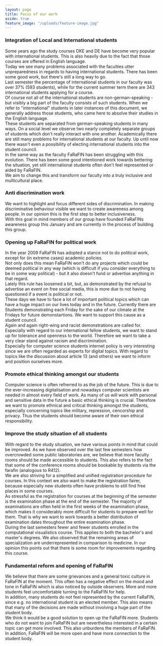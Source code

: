 ```yaml
---
layout: page
title: Focus of our work
aside: true
feature_image: "/uploads/feature-image.jpg"
---
```


### Integration of Local and International students

Some years ago the study courses DKE and DE have become very popular with international students. This is also heavily due to the fact that those courses are offered in English language. <br />
Today we see many problems associated with the faculties utter unpreparedness in regards to having international students. There has been some good work, but there's still a long way to go.  <br /> 
Last semester the percentage of international students in our faculty was over 37% (593 students), while for the current summer term there are 343 international students applying for a course.  <br /> 
Of course not all of the international students are non-german-speaking - but visibly a big part of the faculty consists of such students. When we refer to "international" students in later instances of this document, we generally address those students, who came here to absolve their studies in the English language. <br /> 
These students are separated from german-speaking students in many ways. On a social level we observe two nearly completely separate groups of students which don't really interact with one another. Academically there are still many problems for international students at our faculty. Up until now there wasn't even a possibility of electing international students into the student council. <br /> 
In the same way as the faculty FaRaFIN has been struggling with this evolution. There has been some good intentioned work towards bettering the situation, yet still international students often don't feel represented or aided by FaRaFIN. <br /> 
We aim to change this and transform our faculty into a truly inclusive and multicultural place.

### Anti discrimination work

We want to highlight and focus different sides of discrimination. In making discriminative behaviour visible we want to create awareness among people. In our opinion this is the first step to better inclusiveness. <br /> 
With this goal in mind members of our group have founded FaRaFINs awareness group this January and are currently in the process of building this group.

### Opening up FaRaFIN for political work

In the year 2009 FaRaFIN has adopted a stance not to do political work, except for (in extreme cases) academic policies.  <br /> 
Not only does this mean FaRaFIN won't do any projects which could be deemed political in any way (which is difficult if you consider everything to be in some way political) - but it also doesn't fund or advertise anything in that regard.  <br /> 
Lately this rule has loosened a bit, but, as demonstrated by the refusal to advertise an event on free social media, this is more due to not having questioned if a event is political or not.  <br /> 
These days we have to face a lot of important political topics which can have a huge impact on our lives today and in the future. Currently there are Students demonstrating each Friday for the sake of our climate at the Fridays for future demonstartions. We want to support this cause as a student council. <br /> 
Again and again right-wing and racist demonstrations are called for. Especially with regard to our international fellow students, we want to stand up for tolerance and openness to the world. Therefore we want to take a very clear stand against racism and discrimination.  <br /> 
Especially for computer science students internet policy is very interesting since we are often regarded as experts for digital topics. With regard to topics like the discussion about article 13 (and others) we want to inform and position ourselves more. 

### Promote ethical thinking amongst our students

Computer science is often refrerred to as the job of the future. This is due to the ever-increasing digitalisation and nowadays computer scientists are needed in almost every field of work. As many of us will work with personal and sensitive data in the future a basic ethical thinking is crucial. Therefore we want to promote ethnical and critical thinking amongst the students, especially concerning topics like military, repression, cencorship and privacy. Thus the students should become aware of their own ethical responsibility.

### Improve the study situation of all students

With regard to the study situation, we have various points in mind that could be improved. As we have observed over the last few semesters how overcrowded some public laboratories are, we believe that more faculty rooms should be made accessible to students. This also refers to the fact that some of the conference rooms should be bookable by students via the farafin (analogous to R412). <br /> 
We are also striving for a simplified and unified registration procedure for courses. In this context we also want to make the registration fairer, because especially new students often have problems to still find free places in some courses. <br />
As stressful as the registration for courses at the beginning of the semester is the examination phase at the end of the semester. The majority of examinations are often held in the first weeks of the examination phase, which makes it considerably more difficult for students to prepare well for them. That is why we want to work towards a better distribution of examination dates throughout the entire examination phase. <br />
During the last semesters fewer and fewer students enrolled in the computational visualistics course. This applies to both the bachelor's and master's degrees. We also observed that the remaining areas of specialization are underrepresented in comparison to medicine. In our opinion this points out that there is some room for improvements regarding this course.

### Fundamental reform and opening of FaRaFIN 
We believe that there are some grievances and a general toxic culture in FaRaFIN at the moment. This often has a negative effect on the mood and tone in FaRaFIN which is also noticed by outside observers. More and more students feel uncomfortable turning to the FaRaFIN for help.<br />
In addition, many students do not feel represented by the current FaRaFIN, since e.g. no international student is an elected member. This also means that many of the decisions are made without involving a huge part of the student body.<br /> 
We think it would be a good solution to open up the FaRaFIN more. Students who do not want to join FaRaFIN but are nevertheless interested in a certain topic can get more involved. This also unburdens the members of FaRaFIN. In addition, FaRaFIN will be more open and have more connection to the student body.


